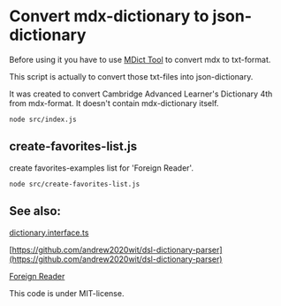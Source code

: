 # Convert mdx-dictionary to json-dictionary

Before using it you have to use [MDict Tool](https://github.com/liuyug/mdict-utils) to convert mdx to txt-format.

This script is actually to convert those txt-files into json-dictionary.

It was created to convert Cambridge Advanced Learner's Dictionary 4th from mdx-format.
It doesn't contain mdx-dictionary itself.

```node src/index.js```

## create-favorites-list.js

create favorites-examples list for 'Foreign Reader'.

```node src/create-favorites-list.js```

## See also:

[dictionary.interface.ts](https://github.com/andrew2020wit/foreign-reader/blob/master/dictionary/dictionary.interface.ts)

[https://github.com/andrew2020wit/dsl-dictionary-parser](https://github.com/andrew2020wit/dsl-dictionary-parser)

[Foreign Reader](https://github.com/andrew2020wit/foreign-reader)

This code is under MIT-license.
